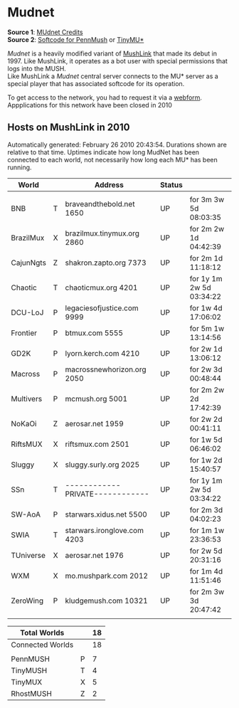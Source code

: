 # Mudnet
**Source 1**: [MUdnet Credits](https://web.archive.org/web/20020311130232/https://www.mudnet.org/about-credits.php)<br/>
**Source 2**: [Softcode for PennMush](https://web.archive.org/web/20020316174745/http://www.mudnet.org/mudnet.inst.penn) or [TinyMU*](https://web.archive.org/web/20020316194701/http://www.mudnet.org/mudnet.inst.tiny)

*Mudnet* is a heavily modified variant of [MushLink](Mushlink) that made its 
debut in 1997. Like MushLink, it operates as a bot user with special permissions
that logs into the MUSH.<br/>
Like MushLink a *Mudnet* central server connects to the MU* server as a special 
player that has associated softcode for its operation. 

To get access to the network, you had to request it via a [webform](https://web.archive.org/web/20110526114024/http://www.mudnet.org/about-policy.php).<br/> 
Appplications for this network have been closed in 2010


## Hosts on MushLink in 2010
Automatically generated:    February 26 2010 20:43:54.    Durations shown are relative to that time. Uptimes indicate    how long MudNet has been connected to each world, not    necessarily how long each MU* has been running.    

| World     |      | Address                         | Status |                          |
| --------- | ---- | ------------------------------- | ------ | ------------------------ |
|           |      |                                 |        |                          |
| BNB       |  T   | braveandthebold.net 1650        | UP     | for 3m 3w 5d 08:03:35    |
| BrazilMux |  X   | brazilmux.tinymux.org 2860      | UP     | for 2m 2w 1d 04:42:39    |
| CajunNgts |  Z   | shakron.zapto.org 7373          | UP     | for 2m 1d 11:18:12       |
| Chaotic   |  T   | chaoticmux.org 4201             | UP     | for 1y 1m 2w 5d 03:34:22 |
| DCU-LoJ   |  P   | legaciesofjustice.com 9999      | UP     | for 1w 4d 17:06:02       |
| Frontier  |  P   | btmux.com 5555                  | UP     | for 5m 1w 13:14:56       |
| GD2K      |  P   | lyorn.kerch.com 4210            | UP     | for 2w 1d 13:06:12       |
| Macross   |  P   | macrossnewhorizon.org 2050      | UP     | for 2w 3d 00:48:44       |
| Multivers |  P   | mcmush.org 5001                 | UP     | for 2m 2w 2d 17:42:39    |
| NoKaOi    |  Z   | aerosar.net 1959                | UP     | for 2w 2d 00:41:11       |
| RiftsMUX  |  X   | riftsmux.com 2501               | UP     | for 1w 5d 06:46:02       |
| Sluggy    |  X   | sluggy.surly.org 2025           | UP     | for 1w 2d 15:40:57       |
| SSn       |  T   | ------------PRIVATE------------ | UP     | for 1y 1m 2w 5d 03:34:22 |
| SW-AoA    |  P   | starwars.xidus.net 5500         | UP     | for 2m 3d 04:02:23       |
| SWIA      |  T   | starwars.ironglove.com 4203     | UP     | for 1m 1w 23:36:53       |
| TUniverse |  X   | aerosar.net 1976                | UP     | for 2w 5d 20:31:16       |
| WXM       |  X   | mo.mushpark.com 2012            | UP     | for 1m 4d 11:51:46       |
| ZeroWing  |  P   | kludgemush.com 10321            | UP     | for 2m 3w 3d 20:47:42    |
|           |      |                                 |        |                          |

| Total Worlds     |      | 18   |
| ---------------- | ---- | ---- |
| Connected Worlds |      | 18   |
|                  |      |      |
| PennMUSH         | P    | 7    |
| TinyMUSH         | T    | 4    |
| TinyMUX          | X    | 5    |
| RhostMUSH        | Z    | 2    |


